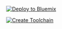 [![Deploy to Bluemix](https://bluemix.net/deploy/button.png)](https://bluemix.net/deploy?repository=https://github.com/tunniclm/bluemix-demo)

[![Create Toolchain](https://console.ng.bluemix.net/devops/graphics/create_toolchain_button.png)](https://console.ng.bluemix.net/devops/setup/deploy/?repository=https://github.com/tunniclm/bluemix-demo)
